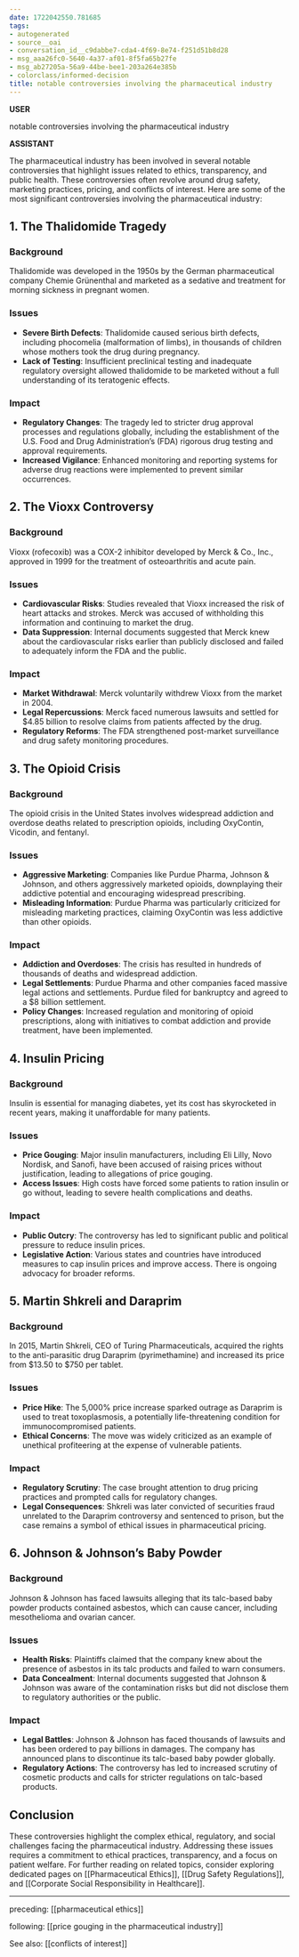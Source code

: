 ```yaml
---
date: 1722042550.781685
tags:
- autogenerated
- source__oai
- conversation_id__c9dabbe7-cda4-4f69-8e74-f251d51b8d28
- msg_aaa26fc0-5640-4a37-af01-8f5fa65b27fe
- msg_ab27205a-56a9-44be-bee1-203a264e385b
- colorclass/informed-decision
title: notable controversies involving the pharmaceutical industry
---
```


**USER**

notable controversies involving the pharmaceutical industry


**ASSISTANT**

The pharmaceutical industry has been involved in several notable controversies that highlight issues related to ethics, transparency, and public health. These controversies often revolve around drug safety, marketing practices, pricing, and conflicts of interest. Here are some of the most significant controversies involving the pharmaceutical industry:

## 1. **The Thalidomide Tragedy**

### Background
Thalidomide was developed in the 1950s by the German pharmaceutical company Chemie Grünenthal and marketed as a sedative and treatment for morning sickness in pregnant women.

### Issues
- **Severe Birth Defects**: Thalidomide caused serious birth defects, including phocomelia (malformation of limbs), in thousands of children whose mothers took the drug during pregnancy.
- **Lack of Testing**: Insufficient preclinical testing and inadequate regulatory oversight allowed thalidomide to be marketed without a full understanding of its teratogenic effects.

### Impact
- **Regulatory Changes**: The tragedy led to stricter drug approval processes and regulations globally, including the establishment of the U.S. Food and Drug Administration’s (FDA) rigorous drug testing and approval requirements.
- **Increased Vigilance**: Enhanced monitoring and reporting systems for adverse drug reactions were implemented to prevent similar occurrences.

## 2. **The Vioxx Controversy**

### Background
Vioxx (rofecoxib) was a COX-2 inhibitor developed by Merck & Co., Inc., approved in 1999 for the treatment of osteoarthritis and acute pain.

### Issues
- **Cardiovascular Risks**: Studies revealed that Vioxx increased the risk of heart attacks and strokes. Merck was accused of withholding this information and continuing to market the drug.
- **Data Suppression**: Internal documents suggested that Merck knew about the cardiovascular risks earlier than publicly disclosed and failed to adequately inform the FDA and the public.

### Impact
- **Market Withdrawal**: Merck voluntarily withdrew Vioxx from the market in 2004.
- **Legal Repercussions**: Merck faced numerous lawsuits and settled for $4.85 billion to resolve claims from patients affected by the drug.
- **Regulatory Reforms**: The FDA strengthened post-market surveillance and drug safety monitoring procedures.

## 3. **The Opioid Crisis**

### Background
The opioid crisis in the United States involves widespread addiction and overdose deaths related to prescription opioids, including OxyContin, Vicodin, and fentanyl.

### Issues
- **Aggressive Marketing**: Companies like Purdue Pharma, Johnson & Johnson, and others aggressively marketed opioids, downplaying their addictive potential and encouraging widespread prescribing.
- **Misleading Information**: Purdue Pharma was particularly criticized for misleading marketing practices, claiming OxyContin was less addictive than other opioids.

### Impact
- **Addiction and Overdoses**: The crisis has resulted in hundreds of thousands of deaths and widespread addiction.
- **Legal Settlements**: Purdue Pharma and other companies faced massive legal actions and settlements. Purdue filed for bankruptcy and agreed to a $8 billion settlement.
- **Policy Changes**: Increased regulation and monitoring of opioid prescriptions, along with initiatives to combat addiction and provide treatment, have been implemented.

## 4. **Insulin Pricing**

### Background
Insulin is essential for managing diabetes, yet its cost has skyrocketed in recent years, making it unaffordable for many patients.

### Issues
- **Price Gouging**: Major insulin manufacturers, including Eli Lilly, Novo Nordisk, and Sanofi, have been accused of raising prices without justification, leading to allegations of price gouging.
- **Access Issues**: High costs have forced some patients to ration insulin or go without, leading to severe health complications and deaths.

### Impact
- **Public Outcry**: The controversy has led to significant public and political pressure to reduce insulin prices.
- **Legislative Action**: Various states and countries have introduced measures to cap insulin prices and improve access. There is ongoing advocacy for broader reforms.

## 5. **Martin Shkreli and Daraprim**

### Background
In 2015, Martin Shkreli, CEO of Turing Pharmaceuticals, acquired the rights to the anti-parasitic drug Daraprim (pyrimethamine) and increased its price from $13.50 to $750 per tablet.

### Issues
- **Price Hike**: The 5,000% price increase sparked outrage as Daraprim is used to treat toxoplasmosis, a potentially life-threatening condition for immunocompromised patients.
- **Ethical Concerns**: The move was widely criticized as an example of unethical profiteering at the expense of vulnerable patients.

### Impact
- **Regulatory Scrutiny**: The case brought attention to drug pricing practices and prompted calls for regulatory changes.
- **Legal Consequences**: Shkreli was later convicted of securities fraud unrelated to the Daraprim controversy and sentenced to prison, but the case remains a symbol of ethical issues in pharmaceutical pricing.

## 6. **Johnson & Johnson’s Baby Powder**

### Background
Johnson & Johnson has faced lawsuits alleging that its talc-based baby powder products contained asbestos, which can cause cancer, including mesothelioma and ovarian cancer.

### Issues
- **Health Risks**: Plaintiffs claimed that the company knew about the presence of asbestos in its talc products and failed to warn consumers.
- **Data Concealment**: Internal documents suggested that Johnson & Johnson was aware of the contamination risks but did not disclose them to regulatory authorities or the public.

### Impact
- **Legal Battles**: Johnson & Johnson has faced thousands of lawsuits and has been ordered to pay billions in damages. The company has announced plans to discontinue its talc-based baby powder globally.
- **Regulatory Actions**: The controversy has led to increased scrutiny of cosmetic products and calls for stricter regulations on talc-based products.

## Conclusion

These controversies highlight the complex ethical, regulatory, and social challenges facing the pharmaceutical industry. Addressing these issues requires a commitment to ethical practices, transparency, and a focus on patient welfare. For further reading on related topics, consider exploring dedicated pages on [[Pharmaceutical Ethics]], [[Drug Safety Regulations]], and [[Corporate Social Responsibility in Healthcare]].


---

preceding: [[pharmaceutical ethics]]  


following: [[price gouging in the pharmaceutical industry]]

See also: [[conflicts of interest]]